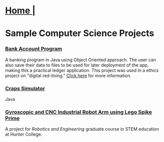 # [Home |](../index.md)
# Sample Computer Science Projects

### [Bank Account Program](https://github.com/hunter-teacher-cert/fall-2022-ethics-work-SAYbaw/tree/master/final_project/code_component)
A banking program in Java using Object Oriented approach. The user can also save their data to files to be used for later deployment of the app, making this a practical ledger application. This project was used in a ethics project on "digital red-lining." [Click here](https://github.com/hunter-teacher-cert/fall-2022-ethics-work-SAYbaw/blob/master/final_project/Edit.Alana.Robinson-Stephen.Sabaugh.FinalProject.DigitalRedliningCSCI.77800.Fall22.pdf) for more information.

### [Craps Simulator](https://github.com/hunter-teacher-cert/cohort-3-prework-SAYbaw/blob/master/pre08/Craps.java)
Java

### [Gyroscopic and CNC Industrial Robot Arm using Lego Spike Prime](./pages/robotArm.md)
A project for *Robotics and Engineering* graduate course in STEM education at Hunter College. 
